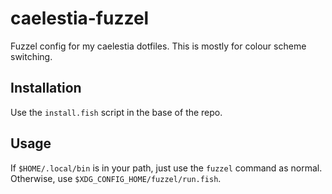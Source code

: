 # caelestia-fuzzel

Fuzzel config for my caelestia dotfiles.
This is mostly for colour scheme switching.

## Installation

Use the `install.fish` script in the base of the repo.

## Usage

If `$HOME/.local/bin` is in your path, just use the `fuzzel` command as normal.
Otherwise, use `$XDG_CONFIG_HOME/fuzzel/run.fish`.

